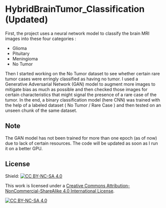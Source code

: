 # HybridBrainTumor_Classification (Updated)
First, the project uses a neural network model to classify the brain MRI images into these four categories :
- Glioma
- Pituitary
- Meningioma
- No Tumor

Then I started working on the No Tumor dataset to see whether certain rare tumor cases were erringly classified as having no tumor. I used a Generative Adversarial Network (GAN) model to augment more images to mitigate bias as much as possible and then checked those images for certain characteristics that might signal the presence of a rare case of the tumor. In the end, a binary classification model (here CNN) was trained with the help of a labeled dataset ( No Tumor / Rare Case ) and then tested on an unseen chunk of the same dataset. 

## Note
The GAN model has not been trained for more than one epoch (as of now) due to lack of certain resources. The code will be updated as soon as I run it on a better GPU.

## License
Shield: [![CC BY-NC-SA 4.0][cc-by-nc-sa-shield]][cc-by-nc-sa]

This work is licensed under a
[Creative Commons Attribution-NonCommercial-ShareAlike 4.0 International License][cc-by-nc-sa].

[![CC BY-NC-SA 4.0][cc-by-nc-sa-image]][cc-by-nc-sa]

[cc-by-nc-sa]: http://creativecommons.org/licenses/by-nc-sa/4.0/
[cc-by-nc-sa-image]: https://licensebuttons.net/l/by-nc-sa/4.0/88x31.png
[cc-by-nc-sa-shield]: https://img.shields.io/badge/License-CC%20BY--NC--SA%204.0-lightgrey.svg
